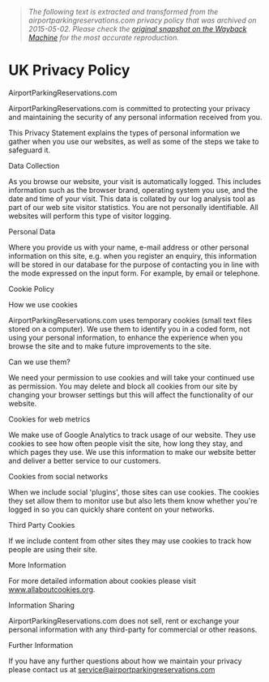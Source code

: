 > *The following text is extracted and transformed from the airportparkingreservations.com privacy policy that was archived on 2015-05-02. Please check the [original snapshot on the Wayback Machine](https://web.archive.org/web/20150502052921id_/http%3A//www.airportparkingreservations.com/uk/page/privacy-policy) for the most accurate reproduction.*

# UK Privacy Policy

AirportParkingReservations.com 

AirportParkingReservations.com is committed to protecting your privacy and maintaining the security of any personal information received from you.

This Privacy Statement explains the types of personal information we gather when you use our websites, as well as some of the steps we take to safeguard it.

Data Collection

As you browse our website, your visit is automatically logged. This includes information such as the browser brand, operating system you use, and the date and time of your visit. This data is collated by our log analysis tool as part of our web site visitor statistics. You are not personally identifiable. All websites will perform this type of visitor logging.

Personal Data

Where you provide us with your name, e-mail address or other personal information on this site, e.g. when you register an enquiry, this information will be stored in our database for the purpose of contacting you in line with the mode expressed on the input form. For example, by email or telephone.

Cookie Policy

How we use cookies

AirportParkingReservations.com uses temporary cookies (small text files stored on a computer). We use them to identify you in a coded form, not using your personal information, to enhance the experience when you browse the site and to make future improvements to the site.

Can we use them?

We need your permission to use cookies and will take your continued use as permission. You may delete and block all cookies from our site by changing your browser settings but this will affect the functionality of our website.

Cookies for web metrics

We make use of Google Analytics to track usage of our website. They use cookies to see how often people visit the site, how long they stay, and which pages they use. We use this information to make our website better and deliver a better service to our customers.

Cookies from social networks

When we include social 'plugins', those sites can use cookies. The cookies they set allow them to monitor use but also lets them know whether you're logged in so you can quickly share content on your networks.

Third Party Cookies

If we include content from other sites they may use cookies to track how people are using their site.

More Information

For more detailed information about cookies please visit www.allaboutcookies.org.

Information Sharing

AirportParkingReservations.com does not sell, rent or exchange your personal information with any third-party for commercial or other reasons.

Further Information

If you have any further questions about how we maintain your privacy please contact us at service@airportparkingreservations.com
